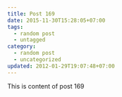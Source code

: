 ```yaml
---
title: Post 169
date: 2015-11-30T15:28:05+07:00
tags:
  - random post
  - untagged
category:
  - random post
  - uncategorized
updated: 2012-01-29T19:07:48+07:00
---
```

This is content of post 169